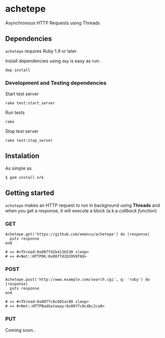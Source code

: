 achetepe
========

Asynchronous HTTP Requests using Threads

## Dependencies

`achetepe` requires Ruby 1.9 or later.

Install dependencies using `dep` is easy as run:

    dep install

### Development and Testing dependencies

Start test server

    rake test:start_server

Run tests

    rake

Stop test server

    rake test:stop_server

## Instalation

As simple as

    $ gem install ork


## Getting started

`achetepe` makes an HTTP request to run in background using __Threads__ and when you get a response, it will execute a block (a.k.a _callback function_)


### GET

    Achetepe.get('https://github.com/emancu/achetepe') do |response|
      puts response
    end

    # => #<Thread:0x007fd2b413b530 sleep>
    # => #<Net::HTTPOK:0x007fd2b5959f68>

### POST

    Achetepe.post('http://www.example.com/search.cgi', q: 'ruby') do |response|
      puts response
    end

    # => #<Thread:0x007fc8c605ac80 sleep>
    # => #<Net::HTTPBadGateway:0x007fc8c4bc2ca0>

### PUT

Coming soon..
